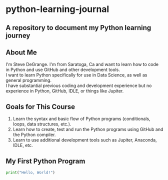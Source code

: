 # python-learning-journal
## A repository to document my Python learning journey

## About Me
I'm Steve DeGrange. I'm from Saratoga, Ca and want to learn how to code in Python and use GitHub and other development tools.
<br>I want to learn Python specifically for use in Data Science, as well as general programming.
<br>I have substantial previous coding and development experience but no experience in Python, GitHub, IDLE, or things like Jupiter.
  
## Goals for This Course
1. Learn the syntax and basic flow of Python programs (conditionals, loops, data structures, etc.).
2. Learn how to create, test and run the Python programs using GitHub and the Python compiler.
3. Learn to use additional development tools such as Jupiter, Anaconda, IDLE, etc.

## My First Python Program
```python
print("Hello, World!")
```

